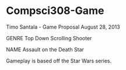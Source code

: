 Compsci308-Game
===============
Timo Santala - Game Proposal
August 28, 2013

GENRE
Top Down Scrolling Shooter

NAME
Assault on the Death Star

Gameplay is based off the Star Wars series.
